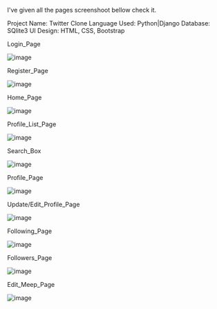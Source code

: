 I've given all the pages screenshoot bellow check it.

Project Name: Twitter Clone Language Used: Python|Django Database: SQlite3 UI Design: HTML, CSS, Bootstrap


Login_Page

![image](https://github.com/user-attachments/assets/f7eeb39d-f60a-4347-a245-e12bc552a598)


Register_Page

![image](https://github.com/user-attachments/assets/0d900432-ff87-42ab-92db-5e5375619193)


Home_Page

![image](https://github.com/user-attachments/assets/30098450-452c-4f20-a5e0-06e44a7bcaaa)


Profile_List_Page

![image](https://github.com/user-attachments/assets/727962b5-8bc2-404f-8eec-cd6047f60ef4)


Search_Box

![image](https://github.com/user-attachments/assets/266aec9d-26c9-46d8-935b-831908375189)


Profile_Page

![image](https://github.com/user-attachments/assets/502234be-268b-486c-a4fc-4a9d533fa01c)


Update/Edit_Profile_Page

![image](https://github.com/user-attachments/assets/3d5cdf81-0709-4094-bb36-942f0d145212)


Following_Page

![image](https://github.com/user-attachments/assets/ed06797a-d815-4ea4-b911-11dd5be6a34a)


Followers_Page

![image](https://github.com/user-attachments/assets/0da2e389-1586-4dc3-a31c-18138516a752)


Edit_Meep_Page

![image](https://github.com/user-attachments/assets/cdd07ba9-9309-4572-b386-f2c2772c2125)










